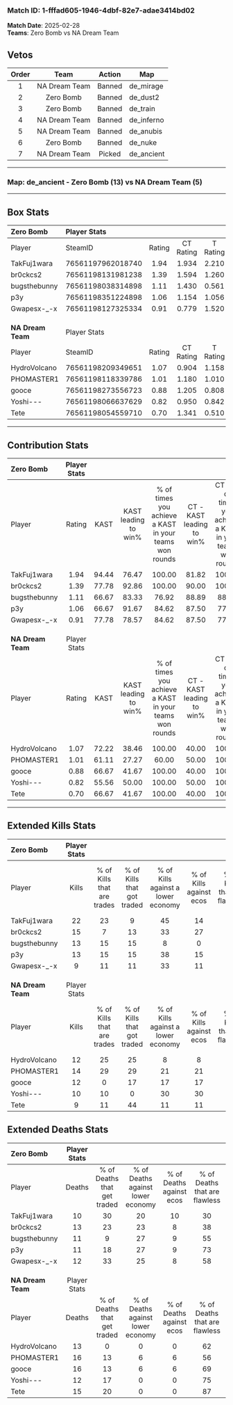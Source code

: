 ### Match ID: 1-fffad605-1946-4dbf-82e7-adae3414bd02  
**Match Date**: 2025-02-28  
**Teams**: Zero Bomb vs NA Dream Team  

## Vetos  

| Order | Team | Action | Map |
| :---: | :--: | :----: | --- |
| 1 | NA Dream Team | Banned | de_mirage |
| 2 | Zero Bomb | Banned | de_dust2 |
| 3 | Zero Bomb | Banned | de_train |
| 4 | NA Dream Team | Banned | de_inferno |
| 5 | NA Dream Team | Banned | de_anubis |
| 6 | Zero Bomb | Banned | de_nuke |
| 7 | NA Dream Team | Picked | de_ancient |

---  

### **Map**: de_ancient - Zero Bomb (13) vs NA Dream Team (5)  
---  

## Box Stats  

| **Zero Bomb**     | Player Stats      |        |           |          |       |       |       |         |        |      |     |
| :- | :- | :-: | :-: | :-: | :-: | :-: | :-: | :-: | :-: | :-: | :-: |
| Player            | SteamID           | Rating | CT Rating | T Rating | KAST  |  ADR  | Kills | Assists | Deaths | K/D  | HS% |
| TakFuj1wara       | 76561197962018740 |  1.94  |   1.934   |  2.210   | 94.44 | 120.3 |  22   |    7    |   10   | 2.20 | 31  |
| br0ckcs2          | 76561198131981238 |  1.39  |   1.594   |  1.260   | 77.78 | 111.4 |  15   |   13    |   13   | 1.15 | 13  |
| bugsthebunny      | 76561198038314898 |  1.11  |   1.430   |  0.561   | 66.67 | 77.9  |  13   |    2    |   11   | 1.18 | 46  |
| p3y               | 76561198351224898 |  1.06  |   1.154   |  1.056   | 66.67 | 62.2  |  13   |    3    |   11   | 1.18 | 23  |
| Gwapesx-_-x       | 76561198127325334 |  0.91  |   0.779   |  1.520   | 77.78 | 53.9  |   9   |    5    |   12   | 0.75 | 55  |
|                   |                   |        |           |          |       |       |       |         |        |      |     |
|                   |                   |        |           |          |       |       |       |         |        |      |     |
|                   |                   |        |           |          |       |       |       |         |        |      |     |
| **NA Dream Team** | Player Stats      |        |           |          |       |       |       |         |        |      |     |
| Player            | SteamID           | Rating | CT Rating | T Rating | KAST  |  ADR  | Kills | Assists | Deaths | K/D  | HS% |
| HydroVolcano      | 76561198209349651 |  1.07  |   0.904   |  1.158   | 72.22 | 84.6  |  12   |    4    |   13   | 0.92 | 66  |
| PHOMASTER1        | 76561198118339786 |  1.01  |   1.180   |  1.010   | 61.11 | 88.9  |  14   |    3    |   16   | 0.88 | 57  |
| gooce             | 76561198273556723 |  0.88  |   1.205   |  0.808   | 66.67 | 68.5  |  12   |    2    |   16   | 0.75 | 66  |
| Yoshi---          | 76561198066637629 |  0.82  |   0.950   |  0.842   | 55.56 | 63.4  |  10   |    4    |   12   | 0.83 | 60  |
| Tete              | 76561198054559710 |  0.70  |   1.341   |  0.510   | 66.67 | 48.9  |   9   |    1    |   15   | 0.60 | 44  |
---  

## Contribution Stats  

| **Zero Bomb**     | Player Stats |       |                      |                                                        |                           |                                                             |                          |                                                            |
| :- | :-: | :-: | :-: | :-: | :-: | :-: | :-: | :-: |
| Player            |    Rating    | KAST  | KAST leading to win% | % of times you achieve a KAST in your teams won rounds | CT - KAST leading to win% | CT - % of times you achieve a KAST in your teams won rounds | T - KAST leading to win% | T - % of times you achieve a KAST in your teams won rounds |
| TakFuj1wara       |     1.94     | 94.44 |        76.47         |                         100.00                         |           81.82           |                           100.00                            |          66.67           |                           100.00                           |
| br0ckcs2          |     1.39     | 77.78 |        92.86         |                         100.00                         |           90.00           |                           100.00                            |          100.00          |                           100.00                           |
| bugsthebunny      |     1.11     | 66.67 |        83.33         |                         76.92                          |           88.89           |                            88.89                            |          66.67           |                           50.00                            |
| p3y               |     1.06     | 66.67 |        91.67         |                         84.62                          |           87.50           |                            77.78                            |          100.00          |                           100.00                           |
| Gwapesx-_-x       |     0.91     | 77.78 |        78.57         |                         84.62                          |           87.50           |                            77.78                            |          66.67           |                           100.00                           |
|                   |              |       |                      |                                                        |                           |                                                             |                          |                                                            |
|                   |              |       |                      |                                                        |                           |                                                             |                          |                                                            |
|                   |              |       |                      |                                                        |                           |                                                             |                          |                                                            |
| **NA Dream Team** | Player Stats |       |                      |                                                        |                           |                                                             |                          |                                                            |
| Player            |    Rating    | KAST  | KAST leading to win% | % of times you achieve a KAST in your teams won rounds | CT - KAST leading to win% | CT - % of times you achieve a KAST in your teams won rounds | T - KAST leading to win% | T - % of times you achieve a KAST in your teams won rounds |
| HydroVolcano      |     1.07     | 72.22 |        38.46         |                         100.00                         |           40.00           |                           100.00                            |          37.50           |                           100.00                           |
| PHOMASTER1        |     1.01     | 61.11 |        27.27         |                         60.00                          |           50.00           |                           100.00                            |          14.29           |                           33.33                            |
| gooce             |     0.88     | 66.67 |        41.67         |                         100.00                         |           40.00           |                           100.00                            |          42.86           |                           100.00                           |
| Yoshi---          |     0.82     | 55.56 |        50.00         |                         100.00                         |           50.00           |                           100.00                            |          50.00           |                           100.00                           |
| Tete              |     0.70     | 66.67 |        41.67         |                         100.00                         |           40.00           |                           100.00                            |          42.86           |                           100.00                           |
---  

## Extended Kills Stats  

| **Zero Bomb**     | Player Stats |                            |                            |                                    |                         |                              |                                 |                                       |                    |           |
| :- | :-: | :-: | :-: | :-: | :-: | :-: | :-: | :-: | :-: | :-: |
| Player            |    Kills     | % of Kills that are trades | % of Kills that got traded | % of Kills against a lower economy | % of Kills against ecos | % of Kills that are flawless | % of Kills that are close duels | % of Kills that are assisted by flash | Pistol Round Kills | AWP Kills |
| TakFuj1wara       |      22      |             23             |             9              |                 45                 |           14            |              73              |                0                |                   0                   |         5          |     0     |
| br0ckcs2          |      15      |             7              |             13             |                 33                 |           27            |              60              |                0                |                   0                   |         0          |     0     |
| bugsthebunny      |      13      |             15             |             15             |                 8                  |            0            |              85              |                0                |                   0                   |         1          |     0     |
| p3y               |      13      |             15             |             15             |                 38                 |           15            |              69              |                0                |                   0                   |         1          |     2     |
| Gwapesx-_-x       |      9       |             11             |             11             |                 33                 |           11            |              56              |                0                |                   0                   |         0          |     0     |
|                   |              |                            |                            |                                    |                         |                              |                                 |                                       |                    |           |
|                   |              |                            |                            |                                    |                         |                              |                                 |                                       |                    |           |
|                   |              |                            |                            |                                    |                         |                              |                                 |                                       |                    |           |
| **NA Dream Team** | Player Stats |                            |                            |                                    |                         |                              |                                 |                                       |                    |           |
| Player            |    Kills     | % of Kills that are trades | % of Kills that got traded | % of Kills against a lower economy | % of Kills against ecos | % of Kills that are flawless | % of Kills that are close duels | % of Kills that are assisted by flash | Pistol Round Kills | AWP Kills |
| HydroVolcano      |      12      |             25             |             25             |                 8                  |            8            |              50              |                0                |                   8                   |         0          |     0     |
| PHOMASTER1        |      14      |             29             |             29             |                 21                 |           21            |              57              |                7                |                   0                   |         2          |     0     |
| gooce             |      12      |             0              |             17             |                 17                 |           17            |              50              |                8                |                   0                   |         1          |     0     |
| Yoshi---          |      10      |             10             |             0              |                 30                 |           30            |              60              |                0                |                   0                   |         1          |     0     |
| Tete              |      9       |             11             |             44             |                 11                 |           11            |              33              |               11                |                   0                   |         2          |     0     |
## Extended Deaths Stats  

| **Zero Bomb**     | Player Stats |                             |                                   |                          |                               |                            |                           |               |
| :- | :-: | :-: | :-: | :-: | :-: | :-: | :-: | :-: |
| Player            |    Deaths    | % of Deaths that get traded | % of Deaths against lower economy | % of Deaths against ecos | % of Deaths that are flawless | % of Deaths that are close | % of Deaths while blinded | Deaths to AWP |
| TakFuj1wara       |      10      |             30              |                20                 |            10            |              30               |             20             |             0             |       0       |
| br0ckcs2          |      13      |             23              |                23                 |            8             |              38               |             0              |             8             |       0       |
| bugsthebunny      |      11      |              9              |                27                 |            9             |              55               |             9              |             0             |       0       |
| p3y               |      11      |             18              |                27                 |            9             |              73               |             0              |             0             |       0       |
| Gwapesx-_-x       |      12      |             33              |                25                 |            8             |              58               |             0              |             0             |       0       |
|                   |              |                             |                                   |                          |                               |                            |                           |               |
|                   |              |                             |                                   |                          |                               |                            |                           |               |
|                   |              |                             |                                   |                          |                               |                            |                           |               |
| **NA Dream Team** | Player Stats |                             |                                   |                          |                               |                            |                           |               |
| Player            |    Deaths    | % of Deaths that get traded | % of Deaths against lower economy | % of Deaths against ecos | % of Deaths that are flawless | % of Deaths that are close | % of Deaths while blinded | Deaths to AWP |
| HydroVolcano      |      13      |              0              |                 0                 |            0             |              62               |             0              |             0             |       0       |
| PHOMASTER1        |      16      |             13              |                 6                 |            6             |              56               |             0              |             0             |       0       |
| gooce             |      16      |             13              |                 6                 |            6             |              69               |             0              |             0             |       1       |
| Yoshi---          |      12      |             17              |                 0                 |            0             |              75               |             0              |             0             |       0       |
| Tete              |      15      |             20              |                 0                 |            0             |              87               |             0              |             0             |       1       |
